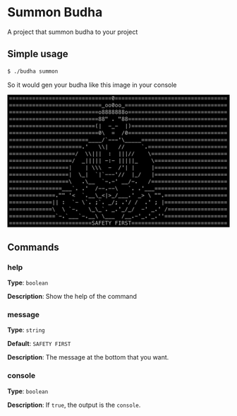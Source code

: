 # Summon Budha
A project that summon budha to your project

## Simple usage

```bash
$ ./budha summon
```

So it would gen your budha like this image in your console

![Budha console](./public/images/simple_example.png)

## Commands
### help
**Type**: `boolean`

**Description**: Show the help of the command

### message
**Type**: `string`

**Default**: `SAFETY FIRST`

**Description**: The message at the bottom that you want. 

### console
**Type**: `boolean`

**Description**: If `true`, the output is the `console`. 

